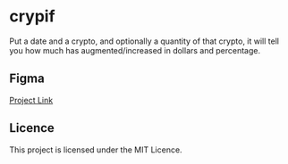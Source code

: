 # crypif

Put a date and a crypto, and optionally a quantity of that crypto,
it will tell you how much has augmented/increased in dollars and percentage.

## Figma

[Project Link](https://figma.com/file/lYFSAii5uvTiSbicomlSKb/crypif)

## Licence

This project is licensed under the MIT Licence.
